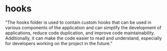 # hooks

"The hooks folder is used to contain custom hooks that can be used in various components of the application and can simplify the development of applications, reduce code duplication, and improve code maintainability. Additionally, it can make the code easier to read and understand, especially for developers working on the project in the future."
